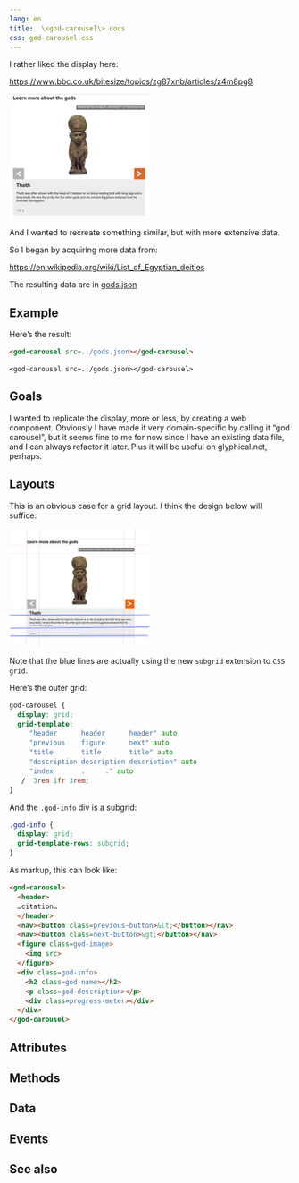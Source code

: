 ```yaml
---
lang: en
title:  \<god-carousel\> docs
css: god-carousel.css
---
```


<main>

I rather liked the display here:

<https://www.bbc.co.uk/bitesize/topics/zg87xnb/articles/z4m8pg8>

<img style=width:50%; src=god-carousel-screenshot.png alt=god-carousel-screenshot>

And I wanted to recreate something similar, but with more extensive data. 

So I began by acquiring more data from:

<https://en.wikipedia.org/wiki/List_of_Egyptian_deities>

The resulting data are in [gods.json](../gods.json)



<section id=example>

## Example

Here’s the result:

```html
<god-carousel src=../gods.json></god-carousel>
```

```{=html}
<god-carousel src=../gods.json></god-carousel>
```



</section>

<section id=goals>

## Goals

I wanted to replicate the display, more or less, by creating a web component. Obviously I have made it very domain-specific by calling it “god carousel”, but it seems fine to me for now since I have an existing data file, and I can always refactor it later. Plus it will be useful on glyphical.net, perhaps.

</section>


<section id=layouts>

## Layouts

This is an obvious case for a grid layout. I think the design below will suffice:

<img style=width:50%; src=grid.png alt="god carousel grid layout">

Note that the blue lines are actually using the new `subgrid` extension to `CSS` `grid`. 

Here’s the outer grid:

```css
god-carousel {
  display: grid;
  grid-template:
     "header      header      header" auto
     "previous    figure      next" auto 
     "title       title       title" auto
     "description description description" auto
     "index       .     ." auto
   /  3rem 1fr 3rem;
}
```

And the `.god-info` div is a subgrid:

```css
.god-info {
  display: grid;
  grid-template-rows: subgrid;
}
```


As markup, this can look like:

```html
<god-carousel>
  <header>
  …citation…
  </header>
  <nav><button class=previous-button>&lt;</button></nav>
  <nav><button class=next-button>&gt;</button></nav>
  <figure class=god-image>
    <img src>
  </figure>
  <div class=god-info>
    <h2 class=god-name></h2>
    <p class=god-description></p>
    <div class=progress-meter></div>
  </div>
</god-carousel>
```

</section>



<section id=attributes>

## Attributes

</section>

<section id=methods>

## Methods

</section>

<section id=data>

## Data

</section>

<section id=events>

## Events

</section>


<section id=see-also>

## See also

</main>


<script type="module">
import {GodCarousel} from './GodCarousel.js'

window.godCarousel = document.querySelector('god-carousel')
</script>

